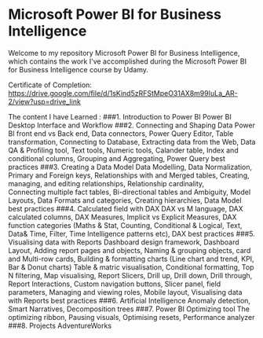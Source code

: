 # Microsoft Power BI for Business Intelligence
Welcome to my repository Microsoft Power BI for Business Intelligence, which contains the work I've accomplished during the Microsoft Power BI for Business Intelligence course by Udamy. 

Certificate of Completion: 
https://drive.google.com/file/d/1sKind5zRFStMpeO31AX8m99IuLa_AR-2/view?usp=drive_link

The content I have Learned :
###1.	Introduction to Power BI
    Power BI Desktop Interface and Workflow
###2.	Connecting and Shaping Data
    Power BI front end vs Back end, Data connectors, Power Query Editor, Table transformation, Connecting to Database, Extracting data from the Web, Data QA & Profiling tool, Text tools,     Numeric tools, Calander table, Index and conditional columns, Grouping and Aggregating, Power Query best practices
###3.	Creating a Data Model
    Data Modelling, Data Normalization, Primary and Foreign keys, Relationships with and Merged tables, Creating, managing, and editing relationships, Relationship cardinality,       
    Connecting multiple fact tables, Bi-directional tables and Ambiguity, Model Layouts, Data Formats and categories, Creating hierarchies, Data Model best practices
###4.	Calculated field with DAX
    DAX vs M language, DAX calculated columns, DAX Measures, Implicit vs Explicit Measures, DAX function categories (Maths & Stat, Counting, Conditional & Logical, Text, Data& Time, 
    Filter, Time Intelligence patterns etc), DAX best practices
###5.	Visualising data with Reports
    Dashboard design framework, Dashboard Layout, Adding report pages and objects, Naming & grouping objects, card and Multi-row cards, Building & formatting charts (Line chart and 
    trend, KPI, Bar & Donut charts) Table & matric visualisation, Conditional formatting, Top N filtering, Map visualising, Report Slicers, Drill up, Drill down, Drill through, Report 
    Interactions, Custom navigation buttons, Slicer panel, field parameters, Managing and viewing roles, Mobile layout, Visualising data with Reports best practices
###6.	Artificial Intelligence
    Anomaly detection, Smart Narratives, Decomposition trees
###7.	Power BI Optimizing tool
    The optimizing ribbon, Pausing visuals, Optimising resets, Performance analyzer 
###8.	Projects
    AdventureWorks
